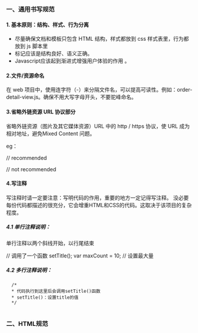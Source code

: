 ### 一、通用书写规范

#### 1. 基本原则：结构、样式、行为分离

- 尽量确保文档和模板只包含 HTML 结构，样式都放到 css 样式表里，行为都放到 js 脚本里
- 标记应该是结构良好、语义正确。
- Javascript应该起到渐进式增强用户体验的作用 。


#### 2.文件/资源命名

在 web 项目中，使用连字符（-）来分隔文件名，可以提高可读性。例如：order-detail-view.js。确保不用大写字母开头，不要驼峰命名。



#### 3.省略外链资源 URL 协议部分

省略外链资源（图片及其它媒体资源）URL 中的 http / https 协议，使 URL 成为相对地址，避免Mixed Content 问题。

eg：

  // recommended
  <script src="//www.google.cn"> </script>

  // not recommended
  <script src="http://www.google.cn"> </script>

#### 4.写注释

写注释时请一定要注意：写明代码的作用，重要的地方一定记得写注释。 没必要每份代码都描述的很充分，它会增重HTML和CSS的代码。这取决于该项目的复杂程度。

##### 4.1 单行注释说明：

单行注释以两个斜线开始，以行尾结束

  // 调用了一个函数
  setTitle();
  var maxCount = 10; // 设置最大量

##### 4.2 多行注释说明：
```
  /*
  * 代码执行到这里后会调用setTitle()函数
  * setTitle()：设置title的值
  */
  
```

### 二、HTML规范